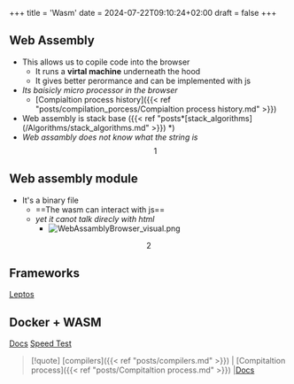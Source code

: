 +++
title = 'Wasm'
date = 2024-07-22T09:10:24+02:00
draft = false
+++

## Web Assembly 
- This allows us to copile code into the browser 
	- It runs a **virtal machine** underneath the hood 
	- It gives better perormance and can be implemented with js 
-  *Its baisicly micro processor in the browser*
	- [Compialtion process history]({{< ref "posts/compilation_porcess/Compialtion process history.md" >}})
- Web assembly  is stack base ({{< ref "posts*[stack_algorithms](/Algorithms/stack_algorithms.md" >}}) *)
- *Web assambly does not know what the string is*
$$1$$
## Web assembly module 
- It's a binary file 
  - ==The wasm can interact with js==
  - *yet it canot talk direcly with html*
	- ![WebAssamblyBrowser_visual.png](/Notes/WebAssamblyBrowser_visual.png)


$$2$$
## Frameworks
[Leptos](https://leptos-rs.github.io/leptos/view/01_basic_component.html)

## Docker + WASM 
[Docs](https://www.youtube.com/watch?v=7553XZ0T6pM)
[Speed Test](https://youtu.be/4KtotxNAwME)


>[!quote] [compilers]({{< ref "posts/compilers.md" >}}) | [Compitaltion process]({{< ref "posts/Compitaltion process.md" >}}) |[Docs](https://www.youtube.com/watch?v=3sU557ZKjUs)

